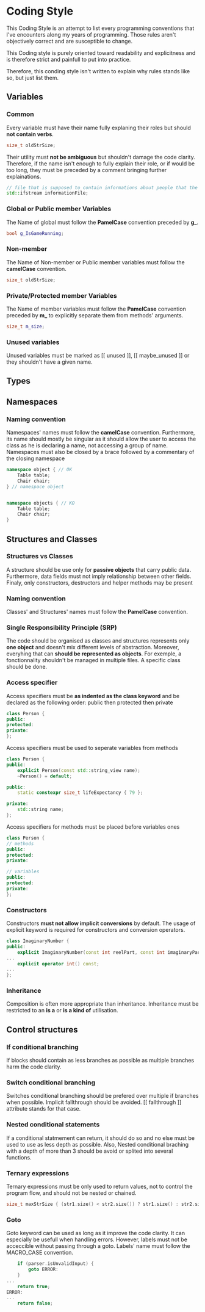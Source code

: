Coding Style
=============

This Coding Style is an attempt to list every programming conventions that I've encounters along my years of programming. Those rules aren't objectively correct and are susceptible to change.

This Coding style is purely oriented toward readability and explicitness and is therefore strict and painfull to put into practice.

Therefore, this conding style isn't written to explain why rules stands like so, but just list them.


Variables
----------------------

### Common
Every variable must have their name fully explaning their roles but should **not contain verbs**.
```cpp
size_t oldStrSize;
```

Their utility must **not be ambiguous** but shouldn't damage the code clarity. Therefore, if the name isn't enough to fully explain their role, or if would be too long, they must be preceded by a comment bringing further explainations.
```cpp
// file that is supposed to contain informations about people that the user is connected to
std::ifstream informationFile;
```

### Global or Public member Variables
The Name of global must follow the **PamelCase** convention preceded by **g_**.
```cpp
bool g_IsGameRunning;
```

### Non-member
The Name of Non-member or Public member variables must follow the **camelCase** convention.
```cpp
size_t oldStrSize;
```

### Private/Protected member Variables
The Name of member variables must follow the **PamelCase** convention preceded by **m_** to explicitly separate them from methods' arguments.
```cpp
size_t m_size;
```

### Unused variables
Unused variables must be marked as [[ unused ]], [[ maybe_unused ]] or they shouldn't have a given name.


Types
----------------------

### 


Namespaces
----------------------

### Naming convention
Namespaces' names must follow the **camelCase** convention. Furthermore, its name should mostly be singular as it should allow the user to access the class as he is declaring a name, not accessing a group of name. Namespaces must also be closed by a brace followed by a commentary of the closing namespace
```cpp
namespace object { // OK
    Table table;
    Chair chair;
} // namespace object


namespace objects { // KO
    Table table;
    Chair chair;
}
```


Structures and Classes
----------------------

### Structures vs Classes
A structure should be use only for **passive objects** that carry public data. Furthermore, data fields must not imply relationship between other fields. Finaly, only constructors, destructors and helper methods may be present


### Naming convention
Classes' and Structures' names must follow the **PamelCase** convention.


### Single Responsibility Principle (SRP)
The code should be organised as classes and structures represents only **one object** and doesn't mix different levels of abstraction.
Moreover, everyhing that can **should be represented as objects**. For exemple, a fonctionnality shouldn't be managed in multiple files. A specific class should be done.


### Access specifier
Access specifiers must be **as indented as the class keyword** and be declared as the following order: public then protected then private
```cpp
class Person {
public:
protected:
private:
};
```

Access specifiers must be used to seperate variables from methods
```cpp
class Person {
public:
    explicit Person(const std::string_view name);
    ~Person() = default;

public:
    static constexpr size_t lifeExpectancy { 79 };

private:
    std::string name;
};
```
Access specifiers for methods must be placed before variables ones
```cpp
class Person {
// methods
public:
protected:
private:

// variables
public:
protected:
private:
};
```


### Constructors
Constructors **must not allow implicit conversions** by default. The usage of explicit keyword is required for constructors and conversion operators.
```cpp
class ImaginaryNumber {
public:
    explicit ImaginaryNumber(const int reelPart, const int imaginaryPart);
...
    explicit operator int() const;
...
};
```

### Inheritance
Composition is often more appropriate than inheritance. Inheritance must be restricted to an **is a** or **is a kind of** utilisation.

Control structures
----------------------

### If conditional branching
If blocks should contain as less branches as possible as multiple branches harm the code clarity.

### Switch conditional branching
Switches conditional branching should be prefered over multiple if branches when possible. Implicit fallthrough should be avoided. [[ fallthrough ]] attribute stands for that case.

### Nested conditional statements
If a conditional statmement can return, it should do so and no else must be used to use as less depth as possible. Also, Nested conditional braching with a depth of more than 3 should be avoid or splited into several functions.

### Ternary expressions
Ternary expressions must be only used to return values, not to control the program flow, and should not be nested or chained.
```cpp
size_t maxStrSize { (str1.size() < str2.size()) ? str1.size() : str2.size() };
```

### Goto
Goto keyword can be used as long as it improve the code clarity. It can especially be usefull when handling errors.
However, labels must not be acceccible without passing through a goto. Labels' name must follow the MACRO_CASE convention.
```cpp
    if (parser.isUnvalidInput) {
        goto ERROR:
    }
...
    return true;
ERROR:
...
    return false;
```
